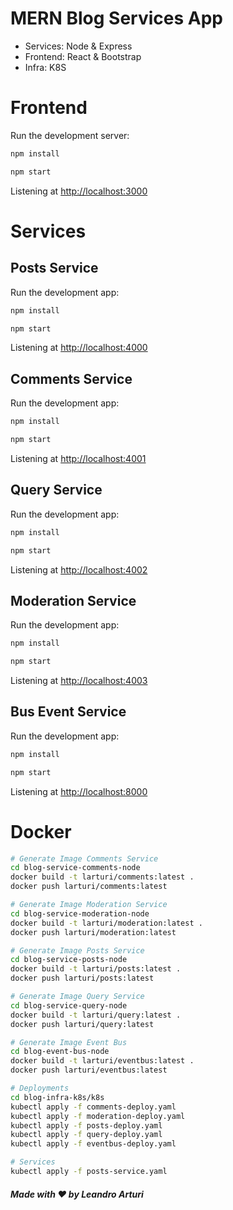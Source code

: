 # MERN Blog Services App

- Services: Node & Express
- Frontend: React & Bootstrap
- Infra: K8S

# Frontend

Run the development server:

```bash
npm install

npm start
```

Listening at <http://localhost:3000>

# Services

## Posts Service

Run the development app:

```bash
npm install

npm start
```

Listening at <http://localhost:4000>

## Comments Service

Run the development app:

```bash
npm install

npm start
```

Listening at <http://localhost:4001>

## Query Service

Run the development app:

```bash
npm install

npm start
```

Listening at <http://localhost:4002>

## Moderation Service

Run the development app:

```bash
npm install

npm start
```

Listening at <http://localhost:4003>

## Bus Event Service

Run the development app:

```bash
npm install

npm start
```

Listening at <http://localhost:8000>

# Docker

```bash
# Generate Image Comments Service
cd blog-service-comments-node
docker build -t larturi/comments:latest .
docker push larturi/comments:latest

# Generate Image Moderation Service
cd blog-service-moderation-node
docker build -t larturi/moderation:latest .
docker push larturi/moderation:latest

# Generate Image Posts Service
cd blog-service-posts-node
docker build -t larturi/posts:latest .
docker push larturi/posts:latest

# Generate Image Query Service
cd blog-service-query-node
docker build -t larturi/query:latest .
docker push larturi/query:latest

# Generate Image Event Bus
cd blog-event-bus-node
docker build -t larturi/eventbus:latest .
docker push larturi/eventbus:latest

# Deployments
cd blog-infra-k8s/k8s
kubectl apply -f comments-deploy.yaml
kubectl apply -f moderation-deploy.yaml
kubectl apply -f posts-deploy.yaml
kubectl apply -f query-deploy.yaml
kubectl apply -f eventbus-deploy.yaml

# Services
kubectl apply -f posts-service.yaml
```

##### Made with ❤️ by Leandro Arturi
